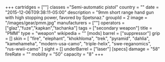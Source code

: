 +++
cartridges = [""]
classes ="Semi-automatic pistol"
country = ""
date = "2015-12-06T09:38:11-05:00"
description = "9mm short range hand gun with high stopping power, favored by Spetsnaz."
groupId = 2
image = "/images/gear/pmm.jpg"
manufacturers = [""]
operators = ["glaz","fuze","kapkan","tachanka"]
tags = ["secondary weapon"]
title = "PMM"
type = "weapon"
wikipedia = ""
[mods]
  barrel = ["suppressor"]
  grip = []
  skin = [
    "fire",
    "elephant",
    "khokhloma",
    "trek",
    "pyramid",
    "dahlia",
    "kamehameha",
    "modern-usa-camo",
    "triple-helix",
    "swe-reganomics",
    "rus-wwii-camo"
  ]
  sight = []
  underBarrel = ["laser"]
[specs]
  damage = "58"
  fireRate = ""
  mobility = "50"
  capacity = "8"
+++
